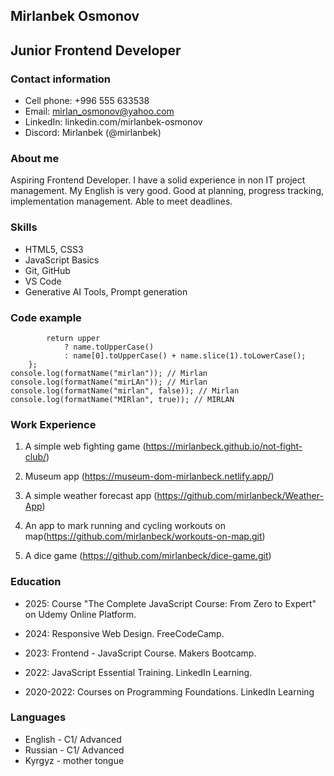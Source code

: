 ## Mirlanbek Osmonov

## Junior Frontend Developer

### Contact information

- Cell phone: +996 555 633538
- Email: mirlan_osmonov@yahoo.com
- LinkedIn: linkedin.com/mirlanbek-osmonov
- Discord: Mirlanbek (@mirlanbek)

### About me

Aspiring Frontend Developer. I have a solid experience in non IT project management. My English is very good. Good at planning, progress tracking, implementation management. Able to meet deadlines.

### Skills

- HTML5, CSS3
- JavaScript Basics
- Git, GitHub
- VS Code
- Generative AI Tools, Prompt generation

### Code example

```const formatName = function (name, upper = false) {
        return upper
            ? name.toUpperCase()
            : name[0].toUpperCase() + name.slice(1).toLowerCase();
    };
console.log(formatName("mirlan")); // Mirlan
console.log(formatName("mirLAn")); // Mirlan
console.log(formatName("mirlan", false)); // Mirlan
console.log(formatName("MIRlan", true)); // MIRLAN
```

### Work Experience

1. A simple web fighting game (https://mirlanbeck.github.io/not-fight-club/)

2. Museum app (https://museum-dom-mirlanbeck.netlify.app/)

3. A simple weather forecast app (https://github.com/mirlanbeck/Weather-App)

4. An app to mark running and cycling workouts on map(https://github.com/mirlanbeck/workouts-on-map.git)

5. A dice game (https://github.com/mirlanbeck/dice-game.git)

### Education

- 2025: Course "The Complete JavaScript Course: From Zero to Expert" on Udemy Online Platform.

- 2024: Responsive Web Design. FreeCodeCamp.

- 2023: Frontend - JavaScript Course. Makers Bootcamp.

- 2022: JavaScript Essential Training. LinkedIn Learning.

- 2020-2022: Courses on Programming Foundations. LinkedIn Learning

### Languages

- English - C1/ Advanced
- Russian - C1/ Advanced
- Kyrgyz - mother tongue
